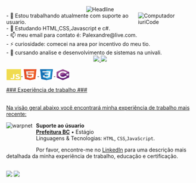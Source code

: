 <div align=center>
        <img src="https://readme-typing-svg.herokuapp.com?color=%236FDA44&size=32&center=true&vCenter=true&width=600&height=50&lines=Olá,+seja+bem-vindo(a)!+%F0%9F%91%8B;Meu+nome+é+Patrick+Alexandre;Problem+Solver;Freelancer;Open-Source+Enthusiast" alt="Headline" />
    </div>
<div>
    <img src="https://raw.githubusercontent.com/MicaelliMedeiros/micaellimedeiros/master/image/computer-illustration.png" min-width="400px" max-width="400px" width="150px" align="right" alt="Computador iuriCode">
- 🔭 Estou trabalhando atualmente com suporte ao usuario.
  <br>
- 🌱 Estudando HTML,CSS,Javascript e c#.
  <br>
- 📫 meu email para contato é: Palexandre@live.com.
  <br>
- ⚡ curiosidade: comecei na area por incentivo do meu tio.
  <br>
- 🦾 cursando analise e desenvolvimento de sistemas na univali.
</div>

<div align="center">
  <a href="https://github.com/Patrickalex-dot">
  <img height="150em" src="https://github-readme-stats.vercel.app/api?username=Patrickalex-dot&show_icons=true&theme=outrun&include_all_commits=true&count_private=true"/>
  <img height="150em" src="https://github-readme-stats.vercel.app/api/top-langs/?username=Patrickalex-dot&layout=compact&langs_count=7&theme=outrun"/>
</div>
  <div style="display: inline_block"><br>
  <img align="center" alt="Rafa-Js" height="30" width="40" src="https://raw.githubusercontent.com/devicons/devicon/master/icons/javascript/javascript-plain.svg">
  <img align="center" alt="Rafa-HTML" height="30" width="40" src="https://raw.githubusercontent.com/devicons/devicon/master/icons/html5/html5-original.svg">
  <img align="center" alt="Rafa-CSS" height="30" width="40" src="https://raw.githubusercontent.com/devicons/devicon/master/icons/css3/css3-original.svg">
  <img align="center" alt="Rafa-Csharp" height="30" width="40" src="https://raw.githubusercontent.com/devicons/devicon/master/icons/csharp/csharp-original.svg">
  
 
</div>
  <br>
  <div>
    ### Experiência de trabalho ###
    <br><br>
    
Na visão geral abaixo você encontrará minha experiência de trabalho mais recente:

[<img align="left" height="80px" width="80px" alt="warpnet" src="https://pbs.twimg.com/profile_images/1108718411763339265/BGS7yWri_400x400.jpg"/>](https://www.bc.sc.gov.br/)

**Suporte ao úsuario** \
[**Prefeitura BC**](https://www.bc.sc.gov.br/) • Estágio \
Linguagens & Tecnologias: `HTML`, `CSS`,`JavaScript`.

Por favor, encontre-me no [LinkedIn](https://www.linkedin.com/in/patrick-alexandre-nichelatti-8b0b88199/) para uma descrição mais detalhada da minha experiência de trabalho, educação e certificação.

  </div>
  
  <br>
  <div> 
  <a href="https://instagram.com/patricknichelatti" target="_blank"><img src="https://img.shields.io/badge/-Instagram-%23E4405F?style=for-the-badge&logo=instagram&logoColor=white" target="_blank"></a>
  <a href = "mailto:Palexandre@live.com"><img src="https://img.shields.io/badge/Microsoft_Outlook-0078D4?style=for-the-badge&logo=microsoft-outlook&logoColor=white" target="_blank"></a>
 
  
    
    
